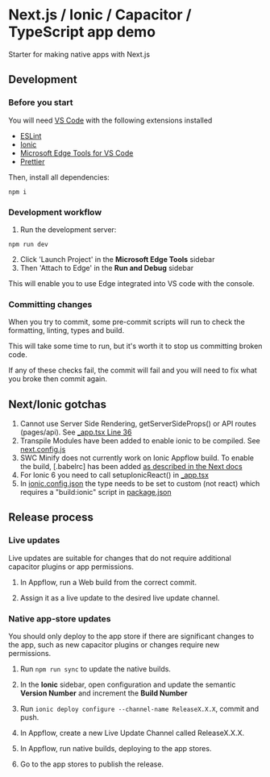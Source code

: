# Next.js / Ionic / Capacitor / TypeScript app demo

Starter for making native apps with Next.js

## Development

### Before you start

You will need [VS Code](https://code.visualstudio.com/) with the following extensions installed

- [ESLint](https://marketplace.visualstudio.com/items?itemName=dbaeumer.vscode-eslint)
- [Ionic](https://marketplace.visualstudio.com/items?itemName=ionic.ionic)
- [Microsoft Edge Tools for VS Code](https://marketplace.visualstudio.com/items?itemName=ms-edgedevtools.vscode-edge-devtools)
- [Prettier](https://marketplace.visualstudio.com/items?itemName=esbenp.prettier-vscode)

Then, install all dependencies:

```
npm i
```

### Development workflow

1. Run the development server:

```
npm run dev
```

2. Click 'Launch Project' in the **Microsoft Edge Tools** sidebar
3. Then 'Attach to Edge' in the **Run and Debug** sidebar

This will enable you to use Edge integrated into VS code with the console.

### Committing changes

When you try to commit, some pre-commit scripts will run to check the formatting, linting, types and build.

This will take some time to run, but it's worth it to stop us committing broken code.

If any of these checks fail, the commit will fail and you will need to fix what you broke then commit again.

## Next/Ionic gotchas

1. Cannot use Server Side Rendering, getServerSideProps() or API routes (pages/api). See [\_app.tsx Line 36](./pages/_app.tsx)
2. Transpile Modules have been added to enable ionic to be compiled. See [next.config.js](./next.config.js)
3. SWC Minify does not currently work on Ionic Appflow build. To enable the build, [.babelrc] has been added [as described in the Next docs](https://nextjs.org/docs/messages/failed-loading-swc)
4. For Ionic 6 you need to call setupIonicReact() in [\_app.tsx](./pages/_app.tsx)
5. In [ionic.config.json](./ionic.config.json) the type needs to be set to custom (not react) which requires a "build:ionic" script in [package.json](./package.json)

## Release process

### Live updates

Live updates are suitable for changes that do not require additional capacitor plugins or app permissions.

1. In Appflow, run a Web build from the correct commit.

2. Assign it as a live update to the desired live update channel.

### Native app-store updates

You should only deploy to the app store if there are significant changes to the app, such as new capacitor plugins or changes require new permissions.

1. Run `npm run sync` to update the native builds.

2. In the **Ionic** sidebar, open configuration and update the semantic **Version Number** and increment the **Build Number**

3. Run `ionic deploy configure --channel-name ReleaseX.X.X`, commit and push.

4. In Appflow, create a new Live Update Channel called ReleaseX.X.X.

5. In Appflow, run native builds, deploying to the app stores.

6. Go to the app stores to publish the release.
